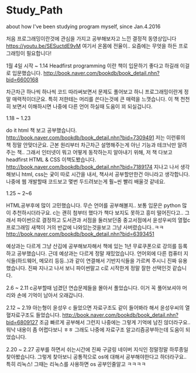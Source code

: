 # Study_Path
about how I've been studying program myself, since Jan.4.2016

처음 프로그래밍이란것에 관심을 가지고 공부해보자고 느낀 결정적 동영상입니다
https://youtu.be/SESuctdE9vM
여기서 온몸에 전율이.. 요즘에는 무엇을 하든 프로그래밍이 필요합니다!

1월 4일 시작 ~ 1.14
Headfirst programming 이란 책이 입문하기 좋다고 하길래 이걸로 입문했습니다.
http://book.naver.com/bookdb/book_detail.nhn?bid=6600168

차근차근 하나씩 하나씩 코드 따라써보면서 문제도 풀어보고 하니 프로그래밍이란게 정말 매력적이더군요.
특히 저한테는 머리를 쓴다는것에 큰 매력을 느꼇습니다.
이 책 천천히 보면서 이해하시면 나중에 다른 언어 하실때 도움이 꾀 되실겁니다.

1.18 ~ 1.23

do it html 책 보고 공부했습니다.
http://book.naver.com/bookdb/book_detail.nhn?bid=7309491
저는 이런류의 책 정말 안맞더군요. 근본 원리부터 차근차근 설명해주는게 아닌 기능과 테크닉만 알려주는 책..
그래서 인터넷이 뭐고 어떻게 동작하는지 알아내기 위해, 저 책 다보고 headfirst HTML & CSS 이책도봤습니다.
http://book.naver.com/bookdb/book_detail.nhn?bid=7189174
지나고 나서 생각해보니 html, css는 궂이 따로 시간을 내서, 책사서 공부할만한건 아니라고 생각합니다. 나중에 웹 개발할때 코드보고 몇번 두드려보는게 훨~씬 빨리 배울것 같네요.

1.25 ~ 2~6

HTML공부후에 많이 고민했습니다. 무슨 언어를 공부해볼지.. 보통 입문은 python 많이 추천하시더라구요. c는 괜히 첨부터 했다가 책다 보지도 못하고 흥미 떨어진다고.. 그래서 파이썬으로 결정하고 도서관과 서점을 둘러보던중 중고서점에서 윤성우씨의 열혈c프로그래밍 새책이 거의 반값에 나와있는것을보고 그냥 사버렸습니다..ㅋㅋ 
http://book.naver.com/bookdb/book_detail.nhn?bid=6393451

예상과는 다르게 그냥 산김에 공부해보자해서 책에 있는 1년 무료쿠폰으로 강의를 등록하고 공부했습니다.
근데 예상과는 다르게 정말 재밌었습니다. 언어외에 다른 컴퓨터 지식들(하드웨어, 메모리 등등..)과 같이 연결해서 기반지식들을 가르켜 주시니 진짜 유용했습니다.
진짜 지나고 나서 보니 파이썬말고 c로 시작한게 정말 잘한 선택인것 같습니다.

2.6 ~ 2.11
c공부할때 넘겼던 연습문제들을 몰아서 풀었습니다.
이거 꼭 풀어보셔야 머리와 손에 기억이 남아서 오래갑니다.

2.12 ~ 2.19
아는형이 윤성우 c 들었으면 자료구조도 같이 들어봐라 해서 윤성우씨의 열혈자료구조도 들었습니다.
http://book.naver.com/bookdb/book_detail.nhn?bid=6809127
조금 빠르게 공부해서 그런지 나중에는 그렇게 기억에 남진 않더라구요.. 워낙 내용이 좀 어렵다보니 ㅎㅎ 그래도 나중에 자료구조 알고리즘공부하는데 도움이 되었습니다.

2.20 ~ 2.27
공부를 하면서 쉬는시간에 진짜 구글링 네이버 지식인 정말정말 하루종일 찾아봤습니다.
그렇게 찾아보니 공통적으로 os에 대해서 공부해야한다고 하더라구요.. 특히 리눅스!
그때는 리눅스를 사용하면 os 공부인줄알고 ㅋㅋㅋㅋ 
